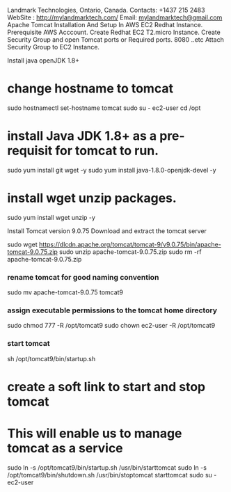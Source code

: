 Landmark Technologies, Ontario, Canada.
Contacts: +1437 215 2483
WebSite : http://mylandmarktech.com/
Email: mylandmarktech@gmail.com
Apache Tomcat Installation And Setup In AWS EC2 Redhat Instance.
Prerequisite
AWS Acccount.
Create Redhat EC2 T2.micro Instance.
Create Security Group and open Tomcat ports or Required ports.
8080 ..etc
Attach Security Group to EC2 Instance.


Install java openJDK 1.8+

# change hostname to tomcat
sudo hostnamectl set-hostname tomcat
sudo su - ec2-user
cd /opt 
# install Java JDK 1.8+ as a pre-requisit for tomcat to run.
sudo yum install git wget -y
sudo yum install java-1.8.0-openjdk-devel -y
# install wget unzip packages.
sudo yum install wget unzip -y


Install Tomcat version 9.0.75
Download and extract the tomcat server

sudo wget  https://dlcdn.apache.org/tomcat/tomcat-9/v9.0.75/bin/apache-tomcat-9.0.75.zip
sudo unzip apache-tomcat-9.0.75.zip
sudo rm -rf apache-tomcat-9.0.75.zip
### rename tomcat for good naming convention
sudo mv apache-tomcat-9.0.75 tomcat9  
### assign executable permissions to the tomcat home directory
sudo chmod 777 -R /opt/tomcat9
sudo chown ec2-user -R /opt/tomcat9
### start tomcat
sh /opt/tomcat9/bin/startup.sh
# create a soft link to start and stop tomcat
# This will enable us to manage tomcat as a service
sudo ln -s /opt/tomcat9/bin/startup.sh /usr/bin/starttomcat
sudo ln -s /opt/tomcat9/bin/shutdown.sh /usr/bin/stoptomcat
starttomcat
sudo su - ec2-user

